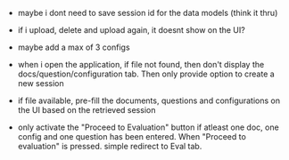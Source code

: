 - maybe i dont need to save session id for the data models (think it thru)
- if i upload, delete and upload again, it doesnt show on the UI?
- maybe add a max of 3 configs

- when i open the application, if file not found, then don't display the docs/question/configuration tab. Then only provide option to create a new session
- if file available, pre-fill the documents, questions and configurations on the UI based on the retrieved session
- only activate the "Proceed to Evaluation" button if atleast one doc, one config and one question has been entered. When "Proceed to evaluation" is pressed. simple redirect to Eval tab.